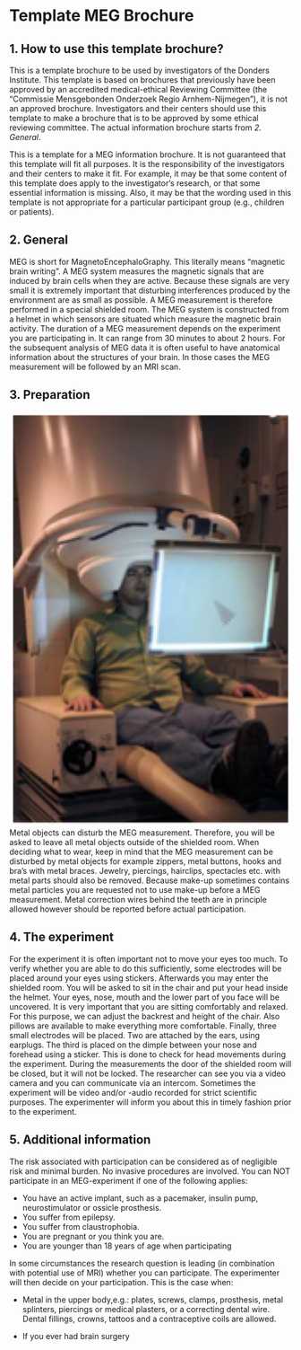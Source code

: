 # Template MEG Brochure

## 1. How to use this template brochure?

This is a template brochure to be used by investigators of the Donders Institute. This template is based on brochures that previously have been approved by an accredited medical-ethical Reviewing Committee (the “Commissie Mensgebonden Onderzoek Regio Arnhem-Nijmegen”), it is not an approved brochure. Investigators and their centers should use this template to make a brochure that is to be approved by some ethical reviewing committee. The actual information brochure starts from _2. General_.

This is a template for a MEG information brochure. It is not guaranteed that this template will fit all purposes. It is the responsibility of the investigators and their centers to make it fit. For example, it may be that some content of this template does apply to the investigator’s research, or that some essential information is missing. Also, it may be that the wording used in this template is not appropriate for a particular participant group (e.g., children or patients).

## 2. General

MEG is short for MagnetoEncephaloGraphy. This literally means “magnetic brain writing”.  A MEG system measures the magnetic signals that are induced by brain cells when they are active. Because these signals are very small it is extremely important that disturbing interferences produced by the environment are as small as possible. A MEG measurement is therefore performed in a special shielded room. The MEG system is constructed from a helmet in which sensors are situated which measure the magnetic brain activity. The duration of a MEG measurement depends on the experiment you are participating in. It can range from 30 minutes to about 2 hours. For the subsequent analysis of MEG data it is often useful to have anatomical information about the structures of your brain. In those cases the MEG measurement will be followed by an MRI scan.

## 3. Preparation 

![](docs/templMEGphoto.png)
Metal objects can disturb the MEG measurement. Therefore, you will be asked to leave all metal objects outside of the shielded room. When deciding what to wear, keep in mind that the MEG measurement can be disturbed by metal objects for example zippers, metal buttons, hooks and bra’s with metal braces. Jewelry, piercings, hairclips, spectacles etc. with metal parts should also be removed. Because make-up sometimes contains metal particles you are requested not to use make-up before a MEG measurement. Metal correction wires behind the teeth are in principle allowed however should be reported before actual participation.

## 4. The experiment 

For the experiment it is often important not to move your eyes too much. To verify whether you are able to do this sufficiently, some electrodes will be placed around your eyes using stickers.  Afterwards you may enter the shielded room. You will be asked to sit in the chair and put your head inside the helmet. Your eyes, nose, mouth and the lower part of you face will be uncovered. It is very important that you are sitting comfortably and relaxed. For this purpose, we can adjust the backrest and height of the chair. Also pillows are available to make everything more comfortable. Finally, three small electrodes will be placed. Two are attached by the ears, using earplugs. The third is placed on the dimple between your nose and forehead using a sticker. This is done to check for head movements during the experiment. During the measurements the door of the shielded room will be closed, but it will not be locked. The researcher can see you via a video camera and you can communicate via an intercom. Sometimes the experiment will be video and/or -audio recorded for strict scientific purposes. The experimenter will inform you about this in timely fashion prior to the experiment.

## 5. Additional information

The risk associated with participation can be considered as of negligible risk and minimal burden. No invasive procedures are involved.  You can NOT participate in an MEG-experiment if one of the following applies: 

- You have an active implant, such as a pacemaker, insulin pump, neurostimulator or ossicle prosthesis. 
- You suffer from epilepsy. 
- You suffer from claustrophobia. 
- You are pregnant or you think you are. 
- You are younger than 18 years of age when participating 

In some circumstances the research question is leading (in combination with potential use of MRI) whether you can participate. The experimenter will then decide on your participation. This is the case when:

- Metal in the upper body,e.g.: plates, screws, clamps, prosthesis, metal splinters, piercings or medical plasters, or a correcting dental wire. Dental fillings, crowns, tattoos and a contraceptive coils are allowed. 

- If you ever had brain surgery
